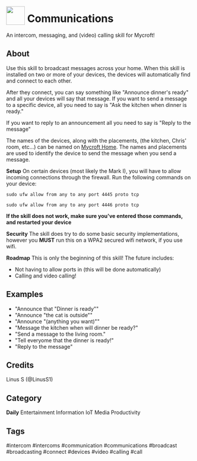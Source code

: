 # <img src='https://raw.githack.com/FortAwesome/Font-Awesome/master/svgs/solid/comments.svg' card_color='#40DBB0' width='50' height='50' style='vertical-align:bottom'/> Communications
An intercom, messaging, and (video) calling skill for Mycroft!

## About
Use this skill to broadcast messages across your home.
When this skill is installed on two or more of your devices, the devices will automatically find and connect to each other.

After they connect, you can say something like "Announce dinner's ready" and all your devices will say that message.
If you want to send a message to a specific device, all you need to say is "Ask the kitchen when dinner is ready."

If you want to reply to an announcement all you need to say is "Reply to the message"

The names of the devices, along with the placements, (the kitchen, Chris' room, etc...) can be named on [Mycroft Home](home.mycroft.ai). The names and placements are used to identify the device to send the message when you send a message. 

**Setup**
On certain devices (most likely the Mark I), you will have to allow incoming connections through the firewall. Run the following commands on your device:

`sudo ufw allow from any to any port 4445 proto tcp`

`sudo ufw allow from any to any port 4446 proto tcp`

**If the skill does not work, make sure you've entered those commands, and restarted your device**

**Security**
The skill does try to do some basic security implementations, however you **MUST** run this on a WPA2 secured wifi network, if you use wifi.

**Roadmap**
This is only the beginning of this skill!
The future includes:
 - Not having to allow ports in (this will be done automatically)
 - Calling and video calling!

## Examples
* "Announce that "Dinner is ready""
* "Announce "the cat is outside""
* "Announce "(anything you want)""
* "Message the kitchen when will dinner be ready?"
* "Send a message to the living room."
* "Tell everyome that the dinner is ready!"
* "Reply to the message"

## Credits
Linus S (@LinusS1)

## Category
**Daily**
Entertainment
Information
IoT
Media
Productivity

## Tags
#intercom
#intercoms
#communication
#communications
#broadcast
#broadcasting
#connect
#devices
#video
#calling
#call

